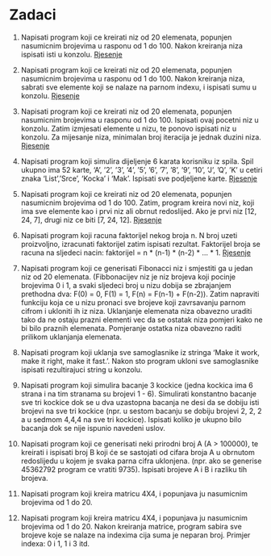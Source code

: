 # Zadaci

1. Napisati program koji ce kreirati niz od 20 elemenata, popunjen nasumicnim brojevima u rasponu od 1 do 100. Nakon kreiranja niza ispisati isti u konzolu. [Rjesenje](https://github.com/dotundefined/bild-it-lekcije-js/blob/dev/zadaci/arrays/rjesenja/zadatak1.js)

2. Napisati program koji ce kreirati niz od 20 elemenata, popunjen nasumicnim brojevima u rasponu od 1 do 100. Nakon kreiranja niza, sabrati sve elemente koji se nalaze na parnom indexu, i ispisati sumu u konzolu. [Rjesenje](https://github.com/dotundefined/bild-it-lekcije-js/blob/dev/zadaci/arrays/rjesenja/zadatak2.js)

3. Napisati program koji ce kreirati niz od 20 elemenata, popunjen nasumicnim brojevima u rasponu od 1 do 100. Ispisati ovaj pocetni niz u konzolu. Zatim izmjesati elemente u nizu, te ponovo ispisati niz u konzolu. Za mijesanje niza, minimalan broj iteracija je jednak duzini niza. [Rjesenje](https://github.com/dotundefined/bild-it-lekcije-js/blob/dev/zadaci/arrays/rjesenja/zadatak3.js)

4. Napisati program koji simulira dijeljenje 6 karata korisniku iz spila. Spil ukupno ima 52 karte, ‘A’, ’2’, ’3’, ’4’, ’5’, ’6’, ’7’, ’8’, ’9’, ’10’, ’J’, ’Q’, ’K’ u cetiri znaka ‘List’,’Srce’, ‘Kocka’ i ‘Mak’. Ispisati sve podjeljene karte. [Rjesenje](https://github.com/dotundefined/bild-it-lekcije-js/blob/dev/zadaci/arrays/rjesenja/zadatak4.js)

5. Napisati program koji ce kreirati niz od 20 elemenata, popunjen nasumicnim brojevima od 1 do 100. Zatim, program kreira novi niz, koji ima sve elemente kao i prvi niz ali obrnut redoslijed. Ako je prvi niz [12, 24, 7], drugi niz ce biti [7, 24, 12]. [Rjesenje](https://github.com/dotundefined/bild-it-lekcije-js/blob/dev/zadaci/arrays/rjesenja/zadatak5.js)

6. Napisati program koji racuna faktorijel nekog broja n. N broj uzeti proizvoljno, izracunati faktorijel zatim ispisati rezultat. Faktorijel broja se racuna na sljedeci nacin: faktorijel = n \* (n-1) \* (n-2) \* ... \* 1. [Rjesenje](https://github.com/dotundefined/bild-it-lekcije-js/blob/dev/zadaci/arrays/rjesenja/zadatak6.js)

7. Napisati program koji ce generisati Fibonacci niz i smjestiti ga u jedan niz od 20 elemenata. (Fibbonacijev niz je niz brojeva koji pocinje brojevima 0 i 1, a svaki sljedeci broj u nizu dobija se zbrajanjem prethodna dva: F(0) = 0, F(1) = 1, F(n) = F(n-1) + F(n-2)). Zatim napraviti funkciju koja ce u nizu pronaci sve brojeve koji zavrsavanju parnom cifrom i ukloniti ih iz niza. Uklanjanje elemenata niza obavezno uraditi tako da ne ostaju prazni elementi vec da se ostatak niza pomjeri kako ne bi bilo praznih elemenata. Pomjeranje ostatka niza obavezno raditi prilikom uklanjanja elemenata.

8. Napisati program koji uklanja sve samoglasnike iz stringa ‘Make it work, make it right, make it fast.’. Nakon sto program ukloni sve samoglasnike ispisati rezultirajuci string u konzolu.

9. Napisati program koji simulira bacanje 3 kockice (jedna kockica ima 6 strana i na tim stranama su brojevi 1 - 6). Simulirati konstantno bacanje sve tri kockice dok se u dva uzastopna bacanja ne desi da se dobiju isti brojevi na sve tri kockice (npr. u sestom bacanju se dobiju brojevi 2, 2, 2 a u sedmom 4,4,4 na sve tri kockice). Ispisati koliko je ukupno bilo bacanja dok se nije ispunio navedeni uslov.

10. Napisati program koji ce generisati neki prirodni broj A (A > 100000), te kreirati i ispisati broj B koji će se sastojati od cifara broja A u obrnutom redoslijedu u kojem je svaka parna cifra uklonjena. (npr. ako se generise 45362792 program ce vratiti 9735). Ispisati brojeve A i B i razliku tih brojeva.

11. Napisati program koji kreira matricu 4X4, i popunjava ju nasumicnim brojevima od 1 do 20.

12. Napisati program koji kreira matricu 4X4, i popunjava ju nasumicnim brojevima od 1 do 20. Nakon kreiranja matrice, program sabira sve brojeve koje se nalaze na indexima cija suma je neparan broj. Primjer indexa: 0 i 1, 1 i 3 itd.
